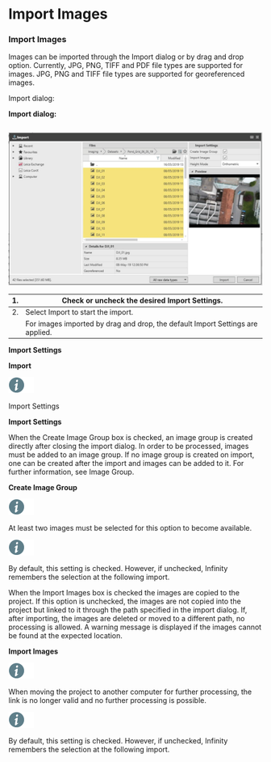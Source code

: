 # Import Images

### Import Images

Images can be imported through the Import dialog or by drag and drop option. Currently, JPG, PNG, TIFF and PDF file types are supported for images. JPG, PNG and TIFF file types are supported for georeferenced images.

Import dialog:

**Import dialog:**

|  |  |
| --- | --- |

![Image](graphics/01004708.jpg)

| 1. | Check or uncheck the desired Import Settings. |
| --- | --- |
| 2. | Select Import to start the import. |
|  | For images imported by drag and drop, the default Import Settings are applied. |

**Import Settings**

**Import**

![Image](./data/icons/note.gif)

Import Settings

**Import Settings**

When the Create Image Group box is checked, an image group is created directly after closing the import dialog. In order to be processed, images must be added to an image group. If no image group is created on import, one can be created after the import and images can be added to it. For further information, see Image Group.

**Create Image Group**

![Image](./data/icons/note.gif)

At least two images must be selected for this option to become available.

![Image](./data/icons/note.gif)

By default, this setting is checked. However, if unchecked, Infinity remembers the selection at the following import.

When the Import Images box is checked the images are copied to the project. If this option is unchecked, the images are not copied into the project but linked to it through the path specified in the import dialog. If, after importing, the images are deleted or moved to a different path, no processing is allowed. A warning message is displayed if the images cannot be found at the expected location.

**Import Images**

![Image](./data/icons/note.gif)

When moving the project to another computer for further processing, the link is no longer valid and no further processing is possible.

![Image](./data/icons/note.gif)

By default, this setting is checked. However, if unchecked, Infinity remembers the selection at the following import.

